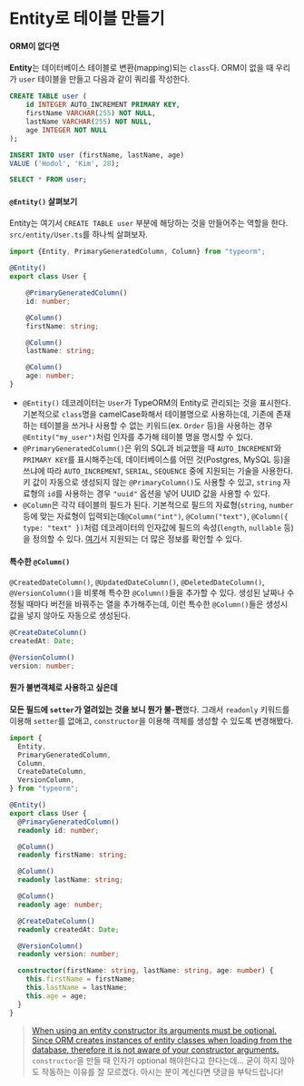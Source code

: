 # Entity로 테이블 만들기

#### ORM이 없다면

**Entity**는 데이터베이스 테이블로 변환(mapping)되는 `class`다. ORM이 없을 때 우리가 `user` 테이블을 만들고 다음과 같이 쿼리를 작성한다.

```sql
CREATE TABLE user (
    id INTEGER AUTO_INCREMENT PRIMARY KEY,
    firstName VARCHAR(255) NOT NULL,
    lastName VARCHAR(255) NOT NULL,
    age INTEGER NOT NULL
);

INSERT INTO user (firstName, lastName, age)
VALUE ('Hodol', 'Kim', 28);

SELECT * FROM user;
```

#### `@Entity()` 살펴보기

Entity는 여기서 `CREATE TABLE user` 부분에 해당하는 것을 만들어주는 역할을 한다. `src/entity/User.ts`를 하나씩 살펴보자.

```typescript
import {Entity, PrimaryGeneratedColumn, Column} from "typeorm";

@Entity()
export class User {

    @PrimaryGeneratedColumn()
    id: number;

    @Column()
    firstName: string;

    @Column()
    lastName: string;

    @Column()
    age: number;
}
```

* `@Entity()` 데코레이터는 `User`가 TypeORM의 Entity로 관리되는 것을 표시한다. 기본적으로 `class`명을 camelCase화해서 테이블명으로 사용하는데, 기존에 존재하는 테이블을 쓰거나 사용할 수 없는 키워드(ex. `Order` 등)을 사용하는 경우 `@Entity("my_user")`처럼 인자를 추가해 테이블 명을 명시할 수 있다.
* `@PrimaryGeneratedColumn()`은 위의 SQL과 비교했을 때 `AUTO_INCREMENT`와 `PRIMARY KEY`를 표시해주는데, 데이터베이스를 어떤 것(Postgres, MySQL 등)을 쓰냐에 따라 `AUTO_INCREMENT`, `SERIAL`, `SEQUENCE` 중에 지원되는 기술을 사용한다. 키 값이 자동으로 생성되지 않는 `@PrimaryColumn()`도 사용할 수 있고, `string` 자료형의 `id`를 사용하는 경우 `"uuid"` 옵션을 넣어 UUID 값을 사용할 수 있다.
* `@Column`은 각각 테이블의 필드가 된다. 기본적으로 필드의 자료형(`string`, `number` 등에 맞는 자료형이 입력되는데`@Column("int")`, `@Column("text")`, `@Column({ type: "text" })`처럼 데코레이터의 인자값에 필드의 속성(`length`, `nullable` 등)을 정의할 수 있다. [여기](https://typeorm.io/#/entities/column-types)서 지원되는 더 많은 정보를 확인할 수 있다.

#### 특수한 `@Column()`

`@CreatedDateColumn()`, `@UpdatedDateColumn()`, `@DeletedDateColumn()`, `@VersionColumn()`을 비롯해 특수한 `@Column()`들을 추가할 수 있다. 생성된 날짜나 수정될 때마다 버전을 바꿔주는 열을 추가해주는데, 이런 특수한 `@Column()`들은 생성시 값을 넣지 않아도 자동으로 생성된다.

```typescript
@CreateDateColumn()
createdAt: Date;

@VersionColumn()
version: number;
```

#### 뭔가 불변객체로 사용하고 싶은데

**모든 필드에 `setter`가 열려있는 것을 보니 뭔가 불-편**했다. 그래서 `readonly` 키워드를 이용해 `setter`를 없애고, `constructor`을 이용해 객체를 생성할 수 있도록 변경해봤다.

```typescript
import {
  Entity,
  PrimaryGeneratedColumn,
  Column,
  CreateDateColumn,
  VersionColumn,
} from "typeorm";

@Entity()
export class User {
  @PrimaryGeneratedColumn()
  readonly id: number;

  @Column()
  readonly firstName: string;

  @Column()
  readonly lastName: string;

  @Column()
  readonly age: number;

  @CreateDateColumn()
  readonly createdAt: Date;

  @VersionColumn()
  readonly version: number;

  constructor(firstName: string, lastName: string, age: number) {
    this.firstName = firstName;
    this.lastName = lastName;
    this.age = age;
  }
}
```

> [When using an entity constructor its arguments must be optional. Since ORM creates instances of entity classes when loading from the database, therefore it is not aware of your constructor arguments.](https://typeorm.io/#/entities/what-is-entity) `constructor`을 만들 때 인자가 optional 해야한다고 한다는데... 굳이 하지 않아도 작동하는 이유를 잘 모르겠다. 아시는 분이 계신다면 댓글을 부탁드립니다!

